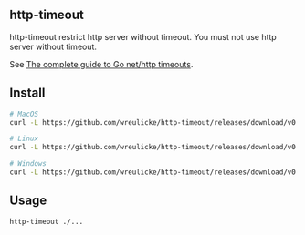 ## http-timeout

http-timeout restrict http server without timeout.
You must not use http server without timeout.

See [The complete guide to Go net/http timeouts](https://blog.cloudflare.com/the-complete-guide-to-golang-net-http-timeouts/).

## Install

```bash
# MacOS 
curl -L https://github.com/wreulicke/http-timeout/releases/download/v0.0.1/http-timeout_0.0.1_darwin_amd64 -o /usr/local/bin/http-timeout

# Linux
curl -L https://github.com/wreulicke/http-timeout/releases/download/v0.0.1/http-timeout_0.0.1_linux_amd64 -o /usr/local/bin/http-timeout

# Windows
curl -L https://github.com/wreulicke/http-timeout/releases/download/v0.0.1/http-timeout_0.0.1_windows_amd64.exe -o <path-directory>/http-timeout.exe
```

## Usage


```
http-timeout ./...
```